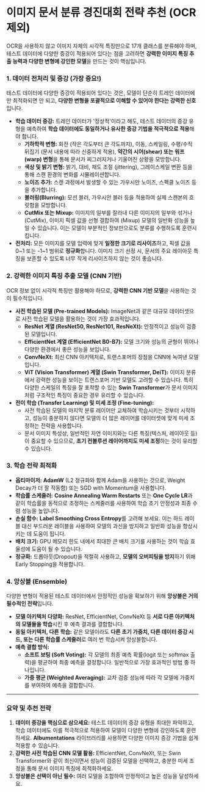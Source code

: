 # 이미지 문서 분류 경진대회 전략 추천 (OCR 제외)

OCR을 사용하지 않고 이미지 자체의 시각적 특징만으로 17개 클래스를 분류해야 하며, 테스트 데이터에 다양한 증강이 적용되어 있다는 점을 고려하면 **강력한 이미지 특징 추출 능력과 다양한 변형에 강인한 모델**을 만드는 것이 핵심입니다.

### 1. 데이터 전처리 및 증강 (가장 중요!)

테스트 데이터에 다양한 증강이 적용되어 있다는 것은, 모델이 단순히 트레인 데이터에만 최적화되면 안 되고, **다양한 변형을 포괄적으로 이해할 수 있어야 한다는 강력한 신호**입니다.

- **학습 데이터 증강:** 트레인 데이터가 '정상적'이라고 해도, 테스트 데이터의 증강 유형을 예측하여 **학습 데이터에도 동일하거나 유사한 증강 기법을 적극적으로 적용**해야 합니다.
    - **기하학적 변형:** 회전 (작은 각도부터 큰 각도까지), 이동, 스케일링, 수평/수직 뒤집기 (문서 내용에 따라 신중하게 적용), **약간의 시어(shear) 또는 워프(warp) 변형**을 통해 문서가 찌그러지거나 기울어진 상황을 모방합니다.
    - **색상 및 밝기 변형:** 밝기, 대비, 채도 조절 (jittering), 그레이스케일 변환 등을 통해 스캔 환경의 변화를 시뮬레이션합니다.
    - **노이즈 추가:** 스캔 과정에서 발생할 수 있는 가우시안 노이즈, 스펙클 노이즈 등을 추가합니다.
    - **블러링(Blurring):** 모션 블러, 가우시안 블러 등을 적용하여 실제 스캔본의 흐릿함을 모방합니다.
    - **CutMix 또는 Mixup:** 이미지의 일부를 잘라내 다른 이미지의 일부와 섞거나 (CutMix), 이미지 픽셀 값을 선형 결합하여 (Mixup) 모델의 일반화 성능을 높일 수 있습니다. 이는 모델이 부분적인 정보만으로도 분류를 수행하도록 훈련시킵니다.
- **전처리:** 모든 이미지를 모델 입력에 맞게 **일정한 크기로 리사이즈**하고, 픽셀 값을 0~1 또는 -1~1 범위로 **정규화**합니다. 이미지 크기 선정 시, 문서의 주요 레이아웃 특징을 보존할 수 있도록 너무 작게 리사이즈하지 않는 것이 좋습니다.

### 2. 강력한 이미지 특징 추출 모델 (CNN 기반)

OCR 정보 없이 시각적 특징만 활용해야 하므로, **강력한 CNN 기반 모델**을 사용하는 것이 필수적입니다.

- **사전 학습된 모델 (Pre-trained Models):** ImageNet과 같은 대규모 데이터셋으로 사전 학습된 모델을 활용하는 것이 가장 효과적입니다.
    - **ResNet 계열 (ResNet50, ResNet101, ResNeXt):** 안정적이고 성능이 검증된 모델입니다.
    - **EfficientNet 계열 (EfficientNet B0-B7):** 모델 크기와 성능의 균형이 뛰어나 다양한 환경에서 좋은 성능을 보입니다.
    - **ConvNeXt:** 최신 CNN 아키텍처로, 트랜스포머의 장점을 CNN에 녹여낸 모델입니다.
    - **ViT (Vision Transformer) 계열 (Swin Transformer, DeiT):** 이미지 분류에서 강력한 성능을 보이는 트랜스포머 기반 모델도 고려할 수 있습니다. 특히 다양한 스케일의 특징을 잘 포착할 수 있는 **Swin Transformer**가 문서 이미지처럼 구조적인 특징이 중요한 경우 유리할 수 있습니다.
- **전이 학습 (Transfer Learning) 및 미세 조정 (Fine-tuning):**
    - 사전 학습된 모델의 마지막 분류 레이어만 교체하여 학습시키는 것부터 시작하고, 성능이 충분하지 않다면 모델의 더 많은 레이어를 데이터셋에 맞게 미세 조정하는 전략을 사용합니다.
    - 문서 이미지 특성상, 일반적인 자연 이미지와는 다른 특징(텍스처, 레이아웃 등)이 중요할 수 있으므로, **초기 컨볼루션 레이어까지도 미세 조정**하는 것이 유리할 수 있습니다.

### 3. 학습 전략 최적화

- **옵티마이저:** **AdamW** (L2 정규화와 함께 Adam을 사용하는 것으로, Weight Decay가 더 잘 작동함) 또는 SGD with Momentum을 사용합니다.
- **학습률 스케줄러:** **Cosine Annealing Warm Restarts** 또는 **One Cycle LR**과 같이 학습률을 동적으로 조정하는 스케줄러를 사용하여 학습 초기 안정성과 최종 수렴 성능을 높입니다.
- **손실 함수:** **Label Smoothing Cross Entropy**를 고려해 보세요. 이는 하드 레이블 대신 부드러운 레이블을 사용하여 모델의 과신을 방지하고 일반화 성능을 향상시키는 데 도움이 됩니다.
- **배치 크기:** GPU 메모리 한도 내에서 최대한 큰 배치 크기를 사용하는 것이 학습 효율성에 도움이 될 수 있습니다.
- **정규화:** 드롭아웃(Dropout)을 적절히 사용하고, **모델의 오버피팅을 방지**하기 위해 Early Stopping을 적용합니다.

### 4. 앙상블 (Ensemble)

다양한 변형이 적용된 테스트 데이터에서 안정적인 성능을 확보하기 위해 **앙상블은 거의 필수적인 전략**입니다.

- **모델 아키텍처 다양화:** ResNet, EfficientNet, ConvNeXt 등 **서로 다른 아키텍처의 모델들을 학습**시킨 후 예측 결과를 결합합니다.
- **동일 아키텍처, 다른 학습:** 같은 모델이라도 **다른 초기 가중치, 다른 데이터 증강 시드, 또는 다른 학습률 스케줄러**로 여러 번 학습시켜 앙상블합니다.
- **예측 결합 방식:**
    - **소프트 보팅 (Soft Voting):** 각 모델의 최종 예측 확률(logit 또는 softmax 출력)을 평균하여 최종 예측을 결정합니다. 일반적으로 가장 효과적인 방법 중 하나입니다.
    - **가중 평균 (Weighted Averaging):** 교차 검증 성능에 따라 각 모델에 가중치를 부여하여 예측을 결합합니다.

---

### 요약 및 추천 전략

1. **데이터 증강을 핵심으로 삼으세요:** 테스트 데이터의 증강 유형을 최대한 파악하고, 학습 데이터에도 이를 적극적으로 적용하여 모델이 다양한 변형에 강인하도록 훈련하세요. **Albumentations** 라이브러리를 사용하면 다양한 이미지 증강 기법을 쉽게 적용할 수 있습니다.
2. **강력한 사전 학습된 CNN 모델 활용:** EfficientNet, ConvNeXt, 또는 Swin Transformer와 같이 최신이면서 성능이 검증된 모델을 선택하고, 충분한 미세 조정을 통해 문서 이미지 특징에 최적화하세요.
3. **앙상블은 선택이 아닌 필수:** 여러 모델을 조합하여 안정적이고 높은 성능을 달성하세요.